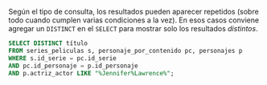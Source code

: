 Según el tipo de consulta, los resultados pueden aparecer repetidos (sobre todo cuando cumplen varias condiciones a la vez). En esos casos conviene agregar un `DISTINCT` en el `SELECT` para mostrar solo los resultados _distintos_.

``` sql
SELECT DISTINCT título 
FROM series_peliculas s, personaje_por_contenido pc, personajes p
WHERE s.id_serie = pc.id_serie 
AND pc.id_personaje = p.id_personaje
AND p.actriz_actor LIKE "%Jennifer%Lawrence%";
```
